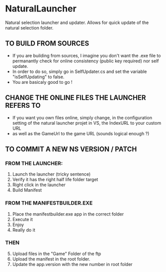 # NaturalLauncher

Natural selection launcher and updater. Allows for quick update of the natural selection folder.


## TO BUILD FROM SOURCES
* If you are building from sources, I imagine you don't want the .exe file to permanantly check for online consistency (public key required) nor self update.
* In order to do so, simply go in SelfUpdater.cs and set the variable "isSelfUpdating" to false.
* You are basicaly good to go !

## CHANGE THE ONLINE FILES THE LAUNCHER REFERS TO
* If you want you own files online, simply change, in the configuration setting of the natural launcher projet in VS, the IndexURL to your custom URL
* as well as the GameUrl to the game URL (sounds logical enough ?)

## TO COMMIT A NEW NS VERSION / PATCH

### FROM THE LAUNCHER:
1. Launch the launcher (tricky sentence)
2. Verify it has the right half life folder target
3. Right click in the launcher
4. Build Manifest

### FROM THE MANIFESTBUILDER.EXE
1. Place the manifestbuilder.exe app in the correct folder
2. Execute it
3. Enjoy
4. Really do it

### THEN
5. Upload files in the "Game" Folder of the ftp
6. Upload the manifest in the root folder.
7. Update the app.version with the new number in root folder